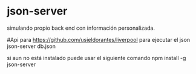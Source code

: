 # json-server
simulando propio back end con información personalizada.

#Api para https://github.com/usieldorantes/liverpool
 para ejecutar el json 
 json-server db.json
 
 si aun no está instalado puede usar el siguiente comando 
 npm install -g json-server
